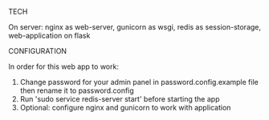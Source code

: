 TECH  
  
On server: nginx as web-server, gunicorn as wsgi, redis as session-storage, web-application on flask  
  
CONFIGURATION  
  
In order for this web app to work:  
1. Change password for your admin panel in password.config.example file then rename it to password.config  
2. Run 'sudo service redis-server start' before starting the app  
3. Optional: configure nginx and gunicorn to work with application  

